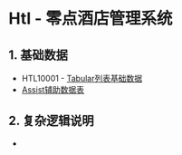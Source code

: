 # Htl - 零点酒店管理系统

## 1. 基础数据

* HTL10001 - [Tabular列表基础数据](/projects/hotel-system/11basic-data/11tabular-data.md)
* [Assist辅助数据表](/projects/hotel-system/11basic-data/12assist-data.md)

## 2. 复杂逻辑说明

* 


